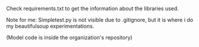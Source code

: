 Check requirements.txt to get the information about the libraries used.


Note for me: Simpletest.py is not visible due to .gitignore, but it is where i do my beautifulsoup experimentations.

(Model code is inside the organization's repository)



